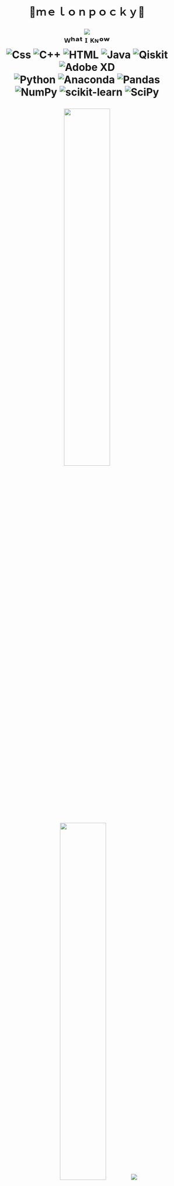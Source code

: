 
<h1 align="center">🌸ｍｅｌｏｎｐｏｃｋｙ🌸

  
![](https://visitor-badge.glitch.me/badge?page_id=melonpocky.melonpocky) </br>
ᵂʰᵃᵗ ᴵ ᴷᶰᵒʷ</br> 
  <img alt="Css" src="https://img.shields.io/badge/CSS-1572B6?logo=css3&logoColor=white&style=flat" />
  ![C++](https://img.shields.io/badge/C++-%2300599C.svg?style=flat&logo=c%2B%2B&logoColor=white)
  <img alt="HTML" src="https://img.shields.io/badge/HTML-E34F26?logo=html5&logoColor=white&style=flat" />
  ![Java](https://img.shields.io/badge/Java-%23ED8B00.svg?style=flat&logo=Java&logoColor=white)
  ![Qiskit](https://img.shields.io/badge/Qiskit-%236929C4.svg?style=flat&logo=Qiskit&logoColor=white)
  ![Adobe XD](https://img.shields.io/badge/Adobe%20XD-470137?style=flat&logo=Adobe%20XD&logoColor=#FF61F6)
  </br>
  ![Python](https://img.shields.io/badge/Python-3670A0?style=flat&logo=python&logoColor=ffdd54) 
  ![Anaconda](https://img.shields.io/badge/Anaconda-%2344A833.svg?style=flat&logo=anaconda&logoColor=white)
  ![Pandas](https://img.shields.io/badge/Pandas-%23150458.svg?style=flat&logo=pandas&logoColor=white)
  ![NumPy](https://img.shields.io/badge/Numpy-%23013243.svg?style=flat&logo=numpy&logoColor=white)
  ![scikit-learn](https://img.shields.io/badge/Scikit--Learn-%23F7931E.svg?style=flat&logo=scikit-learn&logoColor=white)
  ![SciPy](https://img.shields.io/badge/SciPy-%230C55A5.svg?style=flat&logo=scipy&logoColor=%white)
  <!-- 

<h4 align="center">
mᆞeᆞlᆞoᆞnᆞpᆞoᆞcᆞkᆞy
ｍｅｌｏｎｐｏｃｋｙ mᥱᥣoᥒρoᥴkყ 
  <img alt="C Sharp" src="https://img.shields.io/badge/C%23-239120?logo=c-sharp&logoColor=white&style=for-the-badge" /> 
  -->
<p align="center">
  <img height="50%" width="auto" src ="https://github-readme-stats.vercel.app/api?username=melonpocky&show_icons=true&count_private=true&theme=synthwave&hide_border=true&hide=issues,contribs&bg_color=00000000">
  <img height="50%" width="auto" src ="https://github-readme-stats.vercel.app/api/top-langs/?username=melonpocky&layout=compact&hide_border=true&theme=synthwave&bg_color=00000000&langs_count=6&hide=jupyter%20notebook,tex,css,php">
  <img src ="https://github-readme-streak-stats.herokuapp.com?user=melonpocky&theme=synthwave&hide_border=true&background=FFFFFF00">
  <br>
  <br>
</p>
</h1>

<p align="center">
  ᆞOᆞUᆞIᆞJᆞAᆞ </br>
ʏᴇs&nbsp;&nbsp;&nbsp;&nbsp;&nbsp;ɴᴏ </br>
𝔸 𝔹 ℂ 𝔻 𝔼 𝔽 𝔾 ℍ 𝕀 𝕁 𝕂 𝕃 𝕄 </br>
ℕ 𝕆 ℙ ℚ ℝ 𝕊 𝕋 𝕌 𝕍 𝕎 𝕏 𝕐 ℤ </br>
𝟷 𝟸 𝟹 𝟺 𝟻 𝟼 𝟽 </br>
ɢᴏᴏᴅ ʙʏᴇ </br>
</p>

- 🔭 I’m currently working on ...
- 🌱 I’m currently learning cybersecurity and intersections with society
<!-- 
- 👯 I’m looking to collaborate on ...
- 🤔 I’m looking for help with ...
- 💬 Ask me about ...
-->
- 📫 How to reach me: ...
- 😄 Pronouns: R̴͖͑͐̈́̋͂͝E̵̡̨̩͚͛̈́̿͂̐͐Ḑ̶̟̻͍̳̐̓̐̌͌͋A̴̺̜̟͍͖̜͋́̂̉̂̍̓̆̈́͝C̷̨̛̖͖̼̠̤̰͖͖̜͆̓T̸̢̠͓̞̻͇̗͙̝̈́͑̀̀͊̓́̏̉͝É̸͕̬͚͚̩͒̎D̵͖̈̅͊̂͒̇̏̾̚͝ͅ
- ⚡ Fun fact: ...
